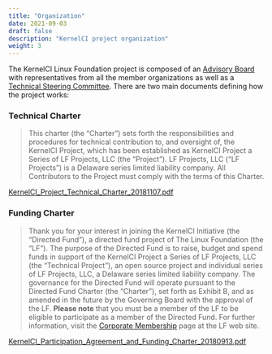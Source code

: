 ```yaml
---
title: "Organization"
date: 2021-09-03
draft: false
description: "KernelCI project organization"
weight: 3
---
```


The KernelCI Linux Foundation project is composed of an [Advisory Board](board)
with representatives from all the member organizations as well as a [Technical
Steering Committee](tsc).  There are two main documents defining how the
project works:

### Technical Charter

> This charter (the “Charter”) sets forth the responsibilities and procedures
for technical contribution to, and oversight of, the KernelCI Project, which
has been established as KernelCI Project a Series of LF Projects, LLC (the
“Project”). LF Projects, LLC (“LF Projects”) is a Delaware series limited
liability company. All Contributors to the Project must comply with the terms
of this Charter.

[KernelCI_Project_Technical_Charter_20181107.pdf](files/KernelCI_Project_Technical_Charter_20181107.pdf)


### Funding Charter

> Thank you for your interest in joining the KernelCI Initiative (the “Directed
Fund”), a directed fund project of The Linux Foundation (the “LF”). The purpose
of the Directed Fund is to raise, budget and spend funds in support of the
KernelCI Project a Series of LF Projects, LLC (the “Technical Project”), an
open source project and individual series of LF Projects, LLC, a Delaware
series limited liability company. The governance for the Directed Fund will
operate pursuant to the Directed Fund Charter (the “Charter”), set forth as
Exhibit B, and as amended in the future by the Governing Board with the
approval of the LF. **Please note** that you must be a member of the LF to be
eligible to participate as a member of the Directed Fund. For further
information, visit the [Corporate
Membership](https://www.linuxfoundation.org/join/members/) page at the LF web
site.

[KernelCI_Participation_Agreement_and_Funding_Charter_20180913.pdf](files/KernelCI_Participation_Agreement_and_Funding_Charter_20180913.pdf)
